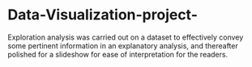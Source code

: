 # Data-Visualization-project-
Exploration analysis was carried out on a dataset to effectively convey some pertinent information in an explanatory analysis, and thereafter polished for a slideshow for ease of interpretation for the readers.
